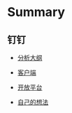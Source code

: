 # Summary

## 钉钉

* [分析大纲](dingd/outline.md)

* [客户端](dingd/client.md)

* [开放平台](dingd/openplatform.md)

* [自己的想法](dingd/.md)